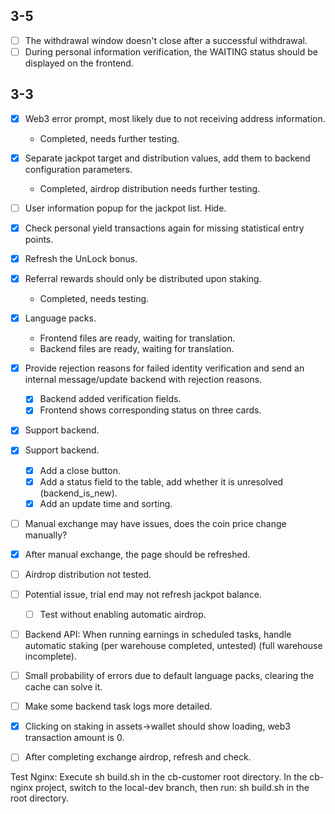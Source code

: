 ## 3-5

- [ ] The withdrawal window doesn't close after a successful withdrawal.
- [ ] During personal information verification, the WAITING status should be displayed on the frontend.

## 3-3

- [x] Web3 error prompt, most likely due to not receiving address information.

  - Completed, needs further testing.

- [x] Separate jackpot target and distribution values, add them to backend configuration parameters.

  - Completed, airdrop distribution needs further testing.

- [ ] User information popup for the jackpot list.
  Hide.

- [x] Check personal yield transactions again for missing statistical entry points.

- [x] Refresh the UnLock bonus.

- [x] Referral rewards should only be distributed upon staking.

  - Completed, needs testing.

- [x] Language packs.

  - Frontend files are ready, waiting for translation.
  - Backend files are ready, waiting for translation.

- [x] Provide rejection reasons for failed identity verification and send an internal message/update backend with rejection reasons.
  - [x] Backend added verification fields.
  - [x] Frontend shows corresponding status on three cards.

- [x] Support backend.

- [x] Support backend.

  - [x] Add a close button.
  - [x] Add a status field to the table, add whether it is unresolved (backend_is_new).
  - [x] Add an update time and sorting.

- [ ] Manual exchange may have issues, does the coin price change manually?

- [x] After manual exchange, the page should be refreshed.

- [ ] Airdrop distribution not tested.

- [ ] Potential issue, trial end may not refresh jackpot balance.

  - [ ] Test without enabling automatic airdrop.

- [ ] Backend API: When running earnings in scheduled tasks, handle automatic staking (per warehouse completed, untested) (full warehouse incomplete).

- [ ] Small probability of errors due to default language packs, clearing the cache can solve it.

- [ ] Make some backend task logs more detailed.

- [x] Clicking on staking in assets->wallet should show loading, web3 transaction amount is 0.

- [ ] After completing exchange airdrop, refresh and check.

Test Nginx: 
Execute sh build.sh in the cb-customer root directory.
In the cb-nginx project, switch to the local-dev branch, then run: sh build.sh in the root directory.

